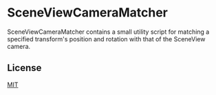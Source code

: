 SceneViewCameraMatcher
==========

SceneViewCameraMatcher contains a small utility script for matching a specified transform's position and rotation with that of the SceneView camera.

License
-------

[MIT](LICENSE.md)
